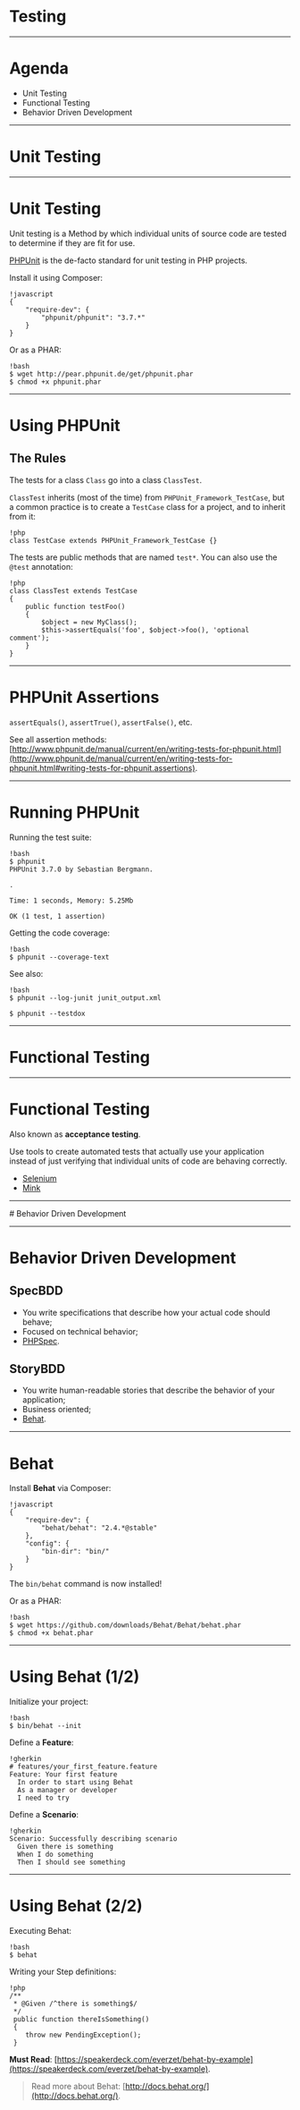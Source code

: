 # Testing

---

# Agenda

* Unit Testing
* Functional Testing
* Behavior Driven Development

---

# Unit Testing

---

# Unit Testing

Unit testing is a Method by which individual units of source code are tested to
determine if they are fit for use.

[PHPUnit](http://www.phpunit.de/manual/current/en/) is the de-facto standard for
unit testing in PHP projects.

Install it using Composer:

    !javascript
    {
        "require-dev": {
            "phpunit/phpunit": "3.7.*"
        }
    }

Or as a PHAR:

    !bash
    $ wget http://pear.phpunit.de/get/phpunit.phar
    $ chmod +x phpunit.phar

---

# Using PHPUnit

## The Rules

The tests for a class `Class` go into a class `ClassTest`.

`ClassTest` inherits (most of the time) from `PHPUnit_Framework_TestCase`, but
a common practice is to create a `TestCase` class for a project, and to inherit
from it:

    !php
    class TestCase extends PHPUnit_Framework_TestCase {}

The tests are public methods that are named `test*`.
You can also use the `@test` annotation:

    !php
    class ClassTest extends TestCase
    {
        public function testFoo()
        {
            $object = new MyClass();
            $this->assertEquals('foo', $object->foo(), 'optional comment');
        }
    }

---

# PHPUnit Assertions

`assertEquals()`, `assertTrue()`, `assertFalse()`, etc.

See all assertion methods: [http://www.phpunit.de/manual/current/en/writing-tests-for-phpunit.html](http://www.phpunit.de/manual/current/en/writing-tests-for-phpunit.html#writing-tests-for-phpunit.assertions).

---

# Running PHPUnit

Running the test suite:

    !bash
    $ phpunit
    PHPUnit 3.7.0 by Sebastian Bergmann.

    .

    Time: 1 seconds, Memory: 5.25Mb

    OK (1 test, 1 assertion)


Getting the code coverage:

    !bash
    $ phpunit --coverage-text


See also:

    !bash
    $ phpunit --log-junit junit_output.xml

    $ phpunit --testdox

---

# Functional Testing

---

# Functional Testing

Also known as **acceptance testing**.

Use tools to create automated tests that actually use your application instead
of just verifying that individual units of code are behaving correctly.

* [Selenium](http://seleniumhq.org/)
* [Mink](http://mink.behat.org/)

---

# Behavior Driven Development

---

# Behavior Driven Development

## SpecBDD

* You write specifications that describe how your actual code should
behave;
* Focused on technical behavior;
* [PHPSpec](http://www.phpspec.net/).

## StoryBDD

* You write human-readable stories that describe the behavior of your
application;
* Business oriented;
* [Behat](http://behat.org/).

---

# Behat

Install **Behat** via Composer:

    !javascript
    {
        "require-dev": {
            "behat/behat": "2.4.*@stable"
        },
        "config": {
            "bin-dir": "bin/"
        }
    }

The `bin/behat` command is now installed!

Or as a PHAR:

    !bash
    $ wget https://github.com/downloads/Behat/Behat/behat.phar
    $ chmod +x behat.phar

---

# Using Behat (1/2)

Initialize your project:

    !bash
    $ bin/behat --init

Define a **Feature**:

    !gherkin
    # features/your_first_feature.feature
    Feature: Your first feature
      In order to start using Behat
      As a manager or developer
      I need to try

Define a **Scenario**:

    !gherkin
    Scenario: Successfully describing scenario
      Given there is something
      When I do something
      Then I should see something

---

# Using Behat (2/2)

Executing Behat:

    !bash
    $ behat

Writing your Step definitions:

    !php
    /**
     * @Given /^there is something$/
     */
     public function thereIsSomething()
     {
        throw new PendingException();
     }

**Must Read**:
[https://speakerdeck.com/everzet/behat-by-example](https://speakerdeck.com/everzet/behat-by-example).

> Read more about Behat:
[http://docs.behat.org/](http://docs.behat.org/).
